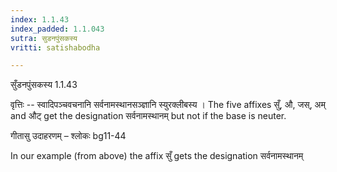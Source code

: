 ```yaml
---
index: 1.1.43
index_padded: 1.1.043
sutra: सुडनपुंसकस्य
vritti: satishabodha

---
```

 सुँडनपुंसकस्य 1.1.43 


वृत्तिः -- स्वादिपञ्चवचनानि सर्वनामस्थानसञ्ज्ञानि स्युरक्लीबस्य । The five affixes सुँ, औ, जस्, अम् and औट् get the designation सर्वनामस्थानम् but not if the base is neuter. 


गीतासु उदाहरणम् – श्लोकः bg11-44 


In our example (from above) the affix सुँ gets the designation सर्वनामस्थानम् 